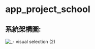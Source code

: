 # app_project_school  

## 系統架構圖:  
![_- visual selection (2)](https://github.com/user-attachments/assets/8837d834-d9e9-49a6-8d45-498d4d4bab76)

 
 
